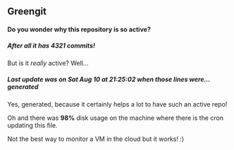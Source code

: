 ## Greengit

#### Do you wonder why this repository is so active?

##### After all it has 4321 commits!

But is it *really* active? Well...

##### Last update was on Sat Aug 10 at 21:25:02 when those lines were... generated

Yes, generated, because it certainly helps a lot to have such an active repo!

Oh and there was **98%** disk usage on the machine
where there is the cron updating this file.

Not the best way to monitor a VM in the cloud but it works! :)
